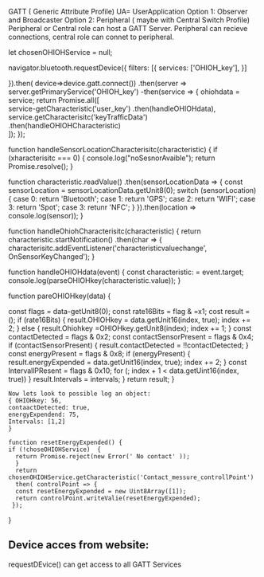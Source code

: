 GATT ( Generic Attribute Profile)
UA= UserApplication
Option 1: Observer and Broadcaster
Option 2: Peripheral ( maybe with Central Switch Profile) 
Peripheral or Central role can host a GATT Server.
Peripheral can recieve connections, central role can connet to peripheral.

let chosenOHIOHService = null;

navigator.bluetooth.requestDevice({
  filters: [{
    services: ['OHIOH_key'],
  }]
  
}).then( device=>device.gatt.connect())
.then(server => server.getPrimaryService('OHIOH_key')
-then(service => {
  ohiohdata = service;
    return Promise.all([    
      service-getCharacteristic('user_key')
        .then(handleOHIOHdata),
      service.getCharacterisitc('keyTrafficData')
         .then(handleOHIOHCharacteristic)          
  ]);
});

 function handleSensorLocationCharacterisitc(characteristic) {
 if (xharacterisitc === 0) {
 console.log("noSesnorAvaible");
 return Promise.resolve();
 }
 
function characteristic.readValue()
  .then(sensorLocationData => {
  const sensorLocation = sensorLocationData.getUnit8(0);
    switch (sensorLocation) {
    case 0: return 'Bluetooth';
    case 1: return 'GPS';
    case 2: return 'WIFI';
    case 3: return 'Spot';
    case 3: retunr 'NFC';
    }
   }).then(location => console.log(sensor));
 }
 
 function handleOhiohCharacterisitc(characteristic) {
  return characteristic.startNotification()
  .then(char => {
  characterisitc.addEventListener('characteristicvaluechange', OnSensorKeyChanged');
 }

 function handleOHIOHdata(event) {
  const characteristic: = event.target;
  console.log(parseOHIOHkey(characteristic.value));
 }
  
  function pareOHIOHkey(data) {
  
 const flags = data-getUnit8(0);
 const rate16Bits = flag & =x1;
 cost result = ();
 if (rate16Bits) {
 result.OHIOHkey = data.getUnit16(index, true);
 index += 2;
 } else {
  result.Ohiohkey =OHIOHkey.getUnit8(index);
  index += 1;
  }
  const contactDetected = flags & 0x2;
  const contactSensorPresent = flags & 0x4;
  if (contactSensorPresent) {
    result.contactDetected = !!contactDetected;
    }
    const energyPresent = flags & 0x8;
    if (energyPresent) {
    result.energyExpended = data.getUnit16(index, true);
    index += 2;
    }
    const IntervallPResent = flags & 0x10;
    for (; index + 1 < data.getUint16(index, true))
    }
    result.Intervals = intervals;
    }
    return result;
    }
    
    Now lets look to possible log an object:
    { OHIOHkey: 56,
    contaactDetected: true,
    energyExpendend: 75,
    Intervals: [1,2]
    }
    
    function resetEnergyExpended() {
    if (!choseOHIOHService)  {
      return Promise.reject(new Error(' No contact' ));
      }
      return chosenOHIOHService.getCharacteristic('Contact_messure_controllPoint')
      then( controlPoint => {
      const resetEnergyExpended = new Uint8Array([1]);
      return controlPoint.writeValie(resetEnergyExpended);
     });
   }
   
 
 ## Device acces from website:
 
 requestDEvice() can get access to all GATT Services
  


